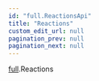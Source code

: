 ```yaml
---
id: "full.ReactionsApi"
title: "Reactions"
custom_edit_url: null
pagination_prev: null
pagination_next: null
---
```


[full](../namespaces/full.md).Reactions
